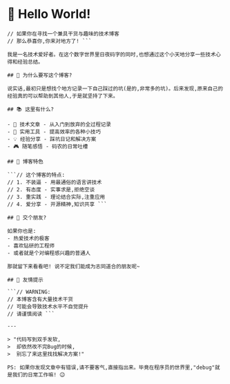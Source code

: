 # 👋 Hello World!

```// 欢迎来到这个不太正经的代码角落
// 如果你在寻找一个兼具干货与趣味的技术博客
// 那么恭喜你,你来对地方了! ```

我是一名技术爱好者。在这个数字世界里日夜码字的同时,也想通过这个小天地分享一些技术心得和经验总结。

## 🤔 为什么要写这个博客?

说实话,最初只是想找个地方记录一下自己踩过的坑(是的,非常多的坑)。后来发现,原来自己的经验真的可以帮助到其他人,于是就坚持了下来。

## 📚 这里有什么?

- 📝 技术文章 - 从入门到放弃的全过程记录
- 🔧 实用工具 - 提高效率的各种小技巧
- 💡 经验分享 - 踩坑日记和解决方案
- 🎮 随笔感悟 - 码农的日常吐槽

## 🎯 博客特色

```// 这个博客的特点:
// 1. 不装逼 - 用最通俗的语言讲技术
// 2. 有态度 - 实事求是,拒绝空谈
// 3. 重实践 - 理论结合实际,注重应用
// 4. 爱分享 - 开源精神,知识共享 ```

## 🤝 交个朋友?

如果你也是:
- 热爱技术的极客
- 喜欢钻研的工程师
- 或者就是个对编程感兴趣的普通人

那就留下来看看吧! 说不定我们能成为志同道合的朋友呢~

## 📢 友情提示

```// WARNING: 
// 本博客含有大量技术干货
// 可能会导致技术水平不自觉提升
// 请谨慎阅读 ```

---

> "代码写到双手发软,
>  却依然改不完Bug的时候,
>  别忘了来这里找找解决方案!"

PS: 如果你发现文章中有错误,请不要客气,直接指出来。毕竟在程序员的世界里,"debug"就是我们的日常工作嘛! 😉
